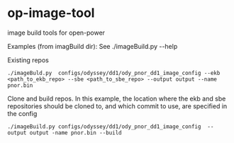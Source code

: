 # op-image-tool
image build tools for open-power

Examples (from imagBuild dir):
See ./imageBuild.py --help

Existing repos
```
./imageBuld.py  configs/odyssey/dd1/ody_pnor_dd1_image_config --ekb <path_to_ekb_repo> --sbe <path_to_sbe_repo> --output output --name pnor.bin
```
Clone and build repos.   In this example, the location where the ekb and sbe repositories should be cloned to, and which commit to use, are specified in the config
```
./imageBuild.py configs/odyssey/dd1/ody_pnor_dd1_image_config  --output output -name pnor.bin --build
```
